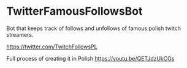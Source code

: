 # TwitterFamousFollowsBot
Bot that keeps track of follows and unfollows of famous polish twitch streamers.

https://twitter.com/TwitchFollowsPL

Full process of creating it in Polish 
https://youtu.be/QETJdzUkCGs
